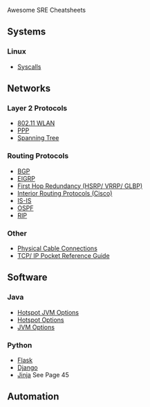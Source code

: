 Awesome SRE Cheatsheets

## Systems
### Linux
* [Syscalls](http://man7.org/linux/man-pages/man2/syscalls.2.html)

## Networks
### Layer 2 Protocols
* [802.11 WLAN](http://packetlife.net/media/library/4/IEEE_802.11_WLAN.pdf)
* [PPP](http://packetlife.net/media/library/31/PPP.pdf)
* [Spanning Tree](http://packetlife.net/media/library/11/Spanning_Tree.pdf)

### Routing Protocols
* [BGP](http://packetlife.net/media/library/1/BGP.pdf)
* [EIGRP](http://packetlife.net/media/library/2/EIGRP.pdf)
* [First Hop Redundancy (HSRP/ VRRP/ GLBP)](http://packetlife.net/media/library/3/First_Hop_Redundancy.pdf)
* [Interior Routing Protocols (Cisco)](http://packetlife.net/media/library/40/IOS_Interior_Routing_Protocols.pdf)
* [IS-IS](http://packetlife.net/media/library/9/IS-IS.pdf)
* [OSPF](http://packetlife.net/media/library/10/OSPF.pdf)
* [RIP](http://packetlife.net/media/library/35/RIP.pdf)

### Other
* [Physical Cable Connections](http://packetlife.net/media/library/22/physical_terminations.pdf)
* [TCP/ IP Pocket Reference Guide](https://www.garykessler.net/library/tcpip_prg_GKA.pdf)

## Software
### Java
* [Hotspot JVM Options](http://blog.ragozin.info/2013/11/hotspot-jvm-garbage-collection-options.html)
* [Hotspot Options](https://raw.githubusercontent.com/aragozin/sketchbook/download/Java%208%20-%20GC%20cheatsheet.pdf)
* [JVM Options](https://zeroturnaround.com/wp-content/uploads/2016/12/JVM-Options-cheat-sheet-v1.pdf)
### Python
* [Flask](https://docs.google.com/file/d/1pnwfq8v5Ph4Xn8ttv9P_TLnrRbT9-S_v-KdZiEcx64vlGYkC0SoMfZOs0NYN/edit)
* [Django](https://www.mercurytide.co.uk/media/resources/django-cheat-sheet.pdf)
* [Jinja](https://media.readthedocs.org/pdf/jinja2/latest/jinja2.pdf) See Page 45

## Automation
